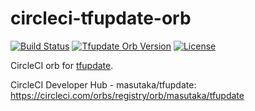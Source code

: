 # circleci-tfupdate-orb

[![Build Status](https://img.shields.io/circleci/project/github/masutaka/circleci-tfupdate-orb/master.svg?logo=circieci&style=flat-square)][circleci]
[![Tfupdate Orb Version](https://img.shields.io/badge/endpoint.svg?url=https://badges.circleci.io/orb/masutaka/tfupdate)][tfupdate orb]
[![License](https://img.shields.io/github/license/masutaka/circleci-tfupdate-orb.svg?style=flat-square)][license]

[circleci]: https://circleci.com/gh/masutaka/circleci-tfupdate-orb
[tfupdate orb]: https://circleci.com/developer/orbs/orb/masutaka/tfupdate
[license]: https://github.com/masutaka/circleci-tfupdate-orb/blob/master/LICENSE.txt

CircleCI orb for [tfupdate](https://github.com/minamijoyo/tfupdate).

CircleCI Developer Hub - masutaka/tfupdate:
https://circleci.com/orbs/registry/orb/masutaka/tfupdate
